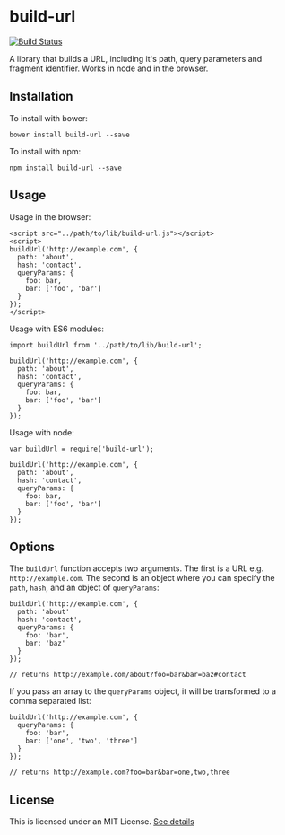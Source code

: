 # build-url

[![Build Status](https://travis-ci.org/steverydz/build-url.svg?branch=master)](https://travis-ci.org/steverydz/build-url)

A library that builds a URL, including it's path, query parameters and fragment identifier. Works in node and in the browser.

## Installation

To install with bower:
```
bower install build-url --save
```

To install with npm:

```
npm install build-url --save
```

## Usage

Usage in the browser:

```
<script src="../path/to/lib/build-url.js"></script>
<script>
buildUrl('http://example.com', {
  path: 'about',
  hash: 'contact',
  queryParams: {
    foo: bar,
    bar: ['foo', 'bar']
  }
});
</script>
```

Usage with ES6 modules:
```
import buildUrl from '../path/to/lib/build-url';

buildUrl('http://example.com', {
  path: 'about',
  hash: 'contact',
  queryParams: {
    foo: bar,
    bar: ['foo', 'bar']
  }
});
```

Usage with node:

```
var buildUrl = require('build-url');

buildUrl('http://example.com', {
  path: 'about',
  hash: 'contact',
  queryParams: {
    foo: bar,
    bar: ['foo', 'bar']
  }
});
```

## Options

The `buildUrl` function accepts two arguments. The first is a URL e.g. `http://example.com`. The second is an object where you can specify the `path`, `hash`, and an object of `queryParams`:

```
buildUrl('http://example.com', {
  path: 'about'
  hash: 'contact',
  queryParams: {
    foo: 'bar',
    bar: 'baz'
  }
});

// returns http://example.com/about?foo=bar&bar=baz#contact
```

If you pass an array to the `queryParams` object, it will be transformed to a comma separated list:

```
buildUrl('http://example.com', {
  queryParams: {
    foo: 'bar',
    bar: ['one', 'two', 'three']
  }
});

// returns http://example.com?foo=bar&bar=one,two,three
```

## License

This is licensed under an MIT License. [See details](LICENSE)
